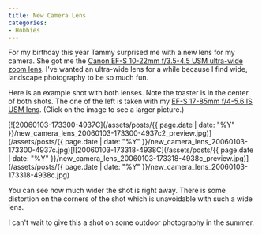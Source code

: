 ```yaml
---
title: New Camera Lens
categories:
- Hobbies
---
```


For my birthday this year Tammy surprised me with a new lens for my camera. She got me the [Canon EF-S 10-22mm f/3.5-4.5 USM ultra-wide zoom lens](http://consumer.usa.canon.com/ir/controller?act=ModelDetailAct&fcategoryid=148&modelid=10510). I've wanted an ultra-wide lens for a while because I find wide, landscape photography to be so much fun.

Here is an example shot with both lenses. Note the toaster is in the center of both shots. The one of the left is taken with my [EF-S 17-85mm f/4-5.6 IS USM lens](http://consumer.usa.canon.com/ir/controller?act=ModelDetailAct&fcategoryid=149&modelid=10511). (Click on the image to see a larger picture.)

[![20060103-173300-4937C](/assets/posts/{{ page.date | date: "%Y" }}/new_camera_lens_20060103-173300-4937c2_preview.jpg)](/assets/posts/{{ page.date | date: "%Y" }}/new_camera_lens_20060103-173300-4937c.jpg)[![20060103-173318-4938C](/assets/posts/{{ page.date | date: "%Y" }}/new_camera_lens_20060103-173318-4938c_preview.jpg)](/assets/posts/{{ page.date | date: "%Y" }}/new_camera_lens_20060103-173318-4938c.jpg)

You can see how much wider the shot is right away. There is some distortion on the corners of the shot which is unavoidable with such a wide lens.

I can't wait to give this a shot on some outdoor photography in the summer.
